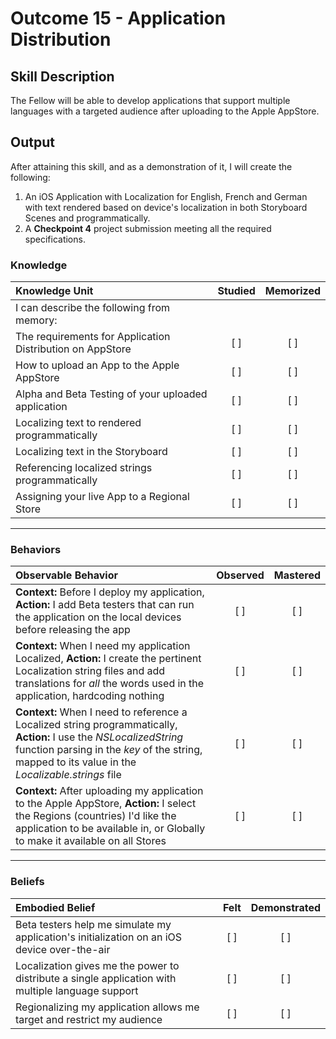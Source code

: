 # Outcome 15 - Application Distribution
## Skill Description

The Fellow will be able to develop applications that support multiple languages with a targeted audience after uploading to the Apple AppStore.

## Output
After attaining this skill, and as a demonstration of it, I will create the following:

1. An iOS Application with Localization for English, French and German with text rendered based on device's localization in both Storyboard Scenes and programmatically.
2. A **Checkpoint 4** project submission meeting all the required specifications.

### Knowledge

| Knowledge Unit   |      Studied      | Memorized |
|:-------------|:------------------:|:--------:|
| I can describe the following from memory: | | |
| The requirements for Application Distribution on AppStore | [ ] | [ ] |
| How to upload an App to the Apple AppStore | [ ] | [ ] |
| Alpha and Beta Testing of your uploaded application | [ ] | [ ] |
| Localizing text to rendered programmatically | [ ] | [ ] |
| Localizing text in the Storyboard | [ ] | [ ] |
| Referencing localized strings programmatically | [ ] | [ ] |
| Assigning your live App to a Regional Store | [ ] | [ ] |

------

### Behaviors

| Observable Behavior   |      Observed      | Mastered |
|:-------------|:------------------:|:--------:|
| **Context:** Before I deploy my application, **Action:** I add Beta testers that can run the application on the local devices before releasing the app | [ ] | [ ] |
| **Context:** When I need my application Localized, **Action:** I create the pertinent Localization string files and add translations for _all_ the words used in the application, hardcoding nothing | [ ] | [ ] |
| **Context:** When I need to reference a Localized string programmatically, **Action:** I use the _NSLocalizedString_ function parsing in the _key_ of the string, mapped to its value in the _Localizable.strings_ file | [ ] | [ ] |
| **Context:** After uploading my application to the Apple AppStore, **Action:** I select the Regions (countries) I'd like the application to be available in, or Globally to make it available on all Stores | [ ] | [ ] |
------

### Beliefs

| Embodied Belief   |      Felt      | Demonstrated |
|:-------------|:------------------:|:--------:|
| Beta testers help me simulate my application's initialization on an iOS device over-the-air | [ ] | [ ] |
| Localization gives me the power to distribute a single application with multiple language support | [ ] | [ ] |
| Regionalizing my application allows me target and restrict my audience | [ ] | [ ] |
